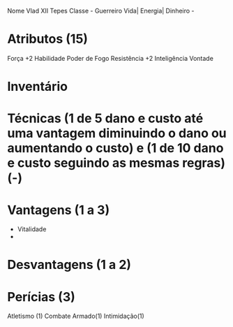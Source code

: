
Nome Vlad XII Tepes
Classe - Guerreiro
Vida|
Energia|
Dinheiro -

# Atributos (15)
Força +2
Habilidade
Poder de Fogo
Resistência +2
Inteligência
Vontade

# Inventário

# Técnicas (1 de 5 dano e custo até uma vantagem diminuindo o dano ou aumentando o custo) e (1 de 10 dano e custo seguindo as mesmas regras)(-)


# Vantagens (1 a 3)
- Vitalidade
- 

# Desvantagens (1 a 2)

# Perícias (3)
Atletismo (1)
Combate Armado(1)
Intimidação(1)